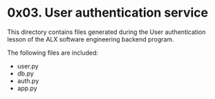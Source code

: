 # 0x03. User authentication service

This directory contains files generated during the User authentication lesson of the ALX software engineering backend program.

The following files are included:

- user.py
- db.py
- auth.py
- app.py